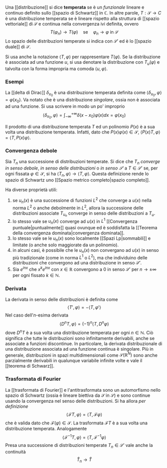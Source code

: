 Una [[distribuzione]] si dice **temperata** se è un *funzionale* lineare e continuo definito sullo [[spazio di Schwartz]] in $\mathbb{C}$. In altre parole, $T:\mathcal{S}\rightarrow C$ è una distribuzione temperata se è lineare rispetto alla struttura di [[spazio vettoriale]] di $\mathcal{S}$ e continua nella convergenza ivi definita, ovvero
$$T(\varphi_{n})\rightarrow T(\varphi)\quad\text{se}\quad\varphi_{n} \rightarrow\varphi\text{ in }\mathcal{S}$$
Lo spazio delle distribuzioni temperate si indica con $\mathcal{S}'$ ed è lo [[spazio duale]] di $\mathcal{S}$.

Si usa anche la notazione $\langle T,\varphi\rangle$ per rappresentare $T(\varphi)$. Se la distribuzione è associata ad una funzione $u$, si usa denotare la distribuzione con $T_{u}(\varphi)$ e talvolta con la forma impropria ma comoda $\langle u,\varphi\rangle$.
### Esempi
La [[delta di Dirac]] $\delta_{x_{0}}$ è una distribuzione temperata definita come $\langle \delta_{x_{0}},\varphi\rangle=\varphi(x_{0})$. Va notato che è una distribuzione *singolare*, ossia non è associata ad una funzione. Si usa scrivere in modo un po' improprio
$$\langle \delta_{x_{0}},\varphi\rangle=\int_{-\infty}^{+\infty}\delta(x-x_{0})\varphi(x)dx=\varphi(x_{0})$$

Il prodotto di una distribuzione temperata $T$ ed un polinomio $P(x)$ è a sua volta una distribuzione temperata. Infatti, dato che $P(x)\varphi(x)\in\mathcal{S}$, $\langle P(x)T,\varphi\rangle=\langle T,P(x)\varphi\rangle$.
### Convergenza debole
Sia $T_{n}$ una successione di distribuzioni temperate. Si dice che $T_{n}$ *converge in senso debole*, *in senso delle distribuzioni* o *in senso $\mathcal{S}'$* a $T\in\mathcal{S}'$ se, per ogni fissata $\varphi\in\mathcal{S}$, si ha $\langle T_{n},\varphi\rangle \rightarrow \langle T,\varphi\rangle$. Questa definizione rende lo spazio di Schwartz uno [[Spazio metrico completo|spazio completo]].

Ha diverse proprietà utili:
1. se $u_{n}(x)$ è una successione di funzioni $L^{2}$ che converge a $u(x)$ nella norma $L^{2}$ o anche debolmente in $L^{2}$, allora la successione delle distribuzioni associate $T_{u_{n}}$ converge in senso delle distribuzioni a $T_{u}$.
2. lo stesso vale se $u_{n}(x)$ converge ad $u(x)$ in $L^{1}$ [[Convergenza puntuale|puntualmente]] quasi ovunque ed è soddisfatta la [[Teorema della convergenza dominata|convergenza dominata]].
3. lo stesso vale se le $u_{n}(x)$ sono localmente [[Spazi Lp|sommabili]] e limitate (o anche solo maggiorate da un polinomio).
4. in alcuni casi, è possibile che le $u_{n}(x)$ non convergano ad $u(x)$ in senso più tradizionale (come in norma $L^{1}$ o $L^{2}$), ma che individuino delle distribuzioni che convergono ad una distribuzione in senso $\mathcal{S}'$.
5. Sia $e^{inx}$ che $x^{k}e^{inx}$ con $x\in\mathbb{R}$ convergono a 0 in senso $\mathcal{S}'$ per $n \rightarrow\pm\infty$ per ogni fissato $k\in\mathbb{N}$.
### Derivata
La derivata in senso delle distribuzioni è definita come
$$\langle T',\varphi\rangle=-\langle T,\varphi'\rangle$$
Nel caso dell'$n$-esima derivata
$$\langle D^{n}T,\varphi\rangle=(-1)^{n}\langle T,D^{n}\varphi\rangle$$
dove $D^{n}T$ è a sua volta una distribuzione temperata per ogni $n\in\mathbb{N}$. Ciò significa che tutte le distribuzioni sono infinitamente derivabili, anche se associate a funzioni discontinue. In particolare, la derivata distribuzionale di una distribuzione associata ad una funzione continua è singolare. Più in generale, distribuzioni in spazi multidimensionali come $\mathcal{S}(\mathbb{R}^{N})$ sono anche parzialmente derivabili in qualunque variabile infinite volte e vale il [[teorema di Schwarz]].
### Trasformata di Fourier
La [[trasformata di Fourier]] e l'antitrasformata sono un automorfismo nello spazio di Schwartz (ossia è lineare biettiva da $\mathcal{S}$ in $\mathcal{S}$) e sono continue usando la convergenza nel senso delle distribuzioni. Si ha allora *per definizione*
$$\langle \mathscr{F}T,\varphi\rangle=\langle T,\mathscr{F}\varphi\rangle$$
che è valida dato che $\mathscr{F}(\varphi)\in\mathcal{S}$. La trasformata $\mathscr{F}T$ è a sua volta una distribuzione temperata. Analogamente
$$\langle \mathscr{F}^{-1}T,\varphi\rangle=\langle T,\mathscr{F}^{-1}\varphi\rangle$$
Presa una successione di distribuzioni temperate $T_{n}\in\mathcal{S}'$ vale anche la continuità
$$\widehat{T}_{n} \rightarrow \widehat{T}$$
